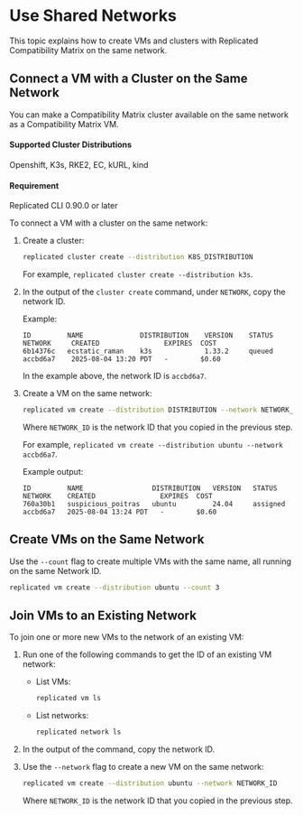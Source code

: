 # Use Shared Networks

This topic explains how to create VMs and clusters with Replicated Compatibility Matrix on the same network.

## Connect a VM with a Cluster on the Same Network

You can make a Compatibility Matrix cluster available on the same network as a Compatibility Matrix VM.

#### Supported Cluster Distributions

Openshift, K3s, RKE2, EC, kURL, kind

#### Requirement

Replicated CLI 0.90.0 or later

To connect a VM with a cluster on the same network:

1. Create a cluster:

    ```bash
    replicated cluster create --distribution K8S_DISTRIBUTION
    ```

    For example, `replicated cluster create --distribution k3s`.

1. In the output of the `cluster create` command, under `NETWORK`, copy the network ID.

    Example:

    ```
    ID         NAME              DISTRIBUTION    VERSION    STATUS    NETWORK     CREATED                EXPIRES  COST
    6b14376c   ecstatic_raman    k3s             1.33.2     queued    accbd6a7    2025-08-04 13:20 PDT   -        $0.60
    ```
    In the example above, the network ID is `accbd6a7`.

1. Create a VM on the same network:

    ```bash
    replicated vm create --distribution DISTRIBUTION --network NETWORK_ID
    ```
    Where `NETWORK_ID` is the network ID that you copied in the previous step.

    For example, `replicated vm create --distribution ubuntu --network accbd6a7`.

    Example output:

    ```
    ID         NAME                 DISTRIBUTION   VERSION   STATUS     NETWORK    CREATED                EXPIRES  COST
    760a30b1   suspicious_poitras   ubuntu         24.04     assigned   accbd6a7   2025-08-04 13:24 PDT   -        $0.60
    ```

## Create VMs on the Same Network

Use the `--count` flag to create multiple VMs with the same name, all running on the same Network ID.

```bash
replicated vm create --distribution ubuntu --count 3
```

## Join VMs to an Existing Network

To join one or more new VMs to the network of an existing VM:

1. Run one of the following commands to get the ID of an existing VM network:

   * List VMs:
     ```bash
     replicated vm ls
     ```

   * List networks: 
     ```bash
     replicated network ls
     ```

1. In the output of the command, copy the network ID.

1. Use the `--network` flag to create a new VM on the same network:

    ```bash
    replicated vm create --distribution ubuntu --network NETWORK_ID
    ``` 
    Where `NETWORK_ID` is the network ID that you copied in the previous step.